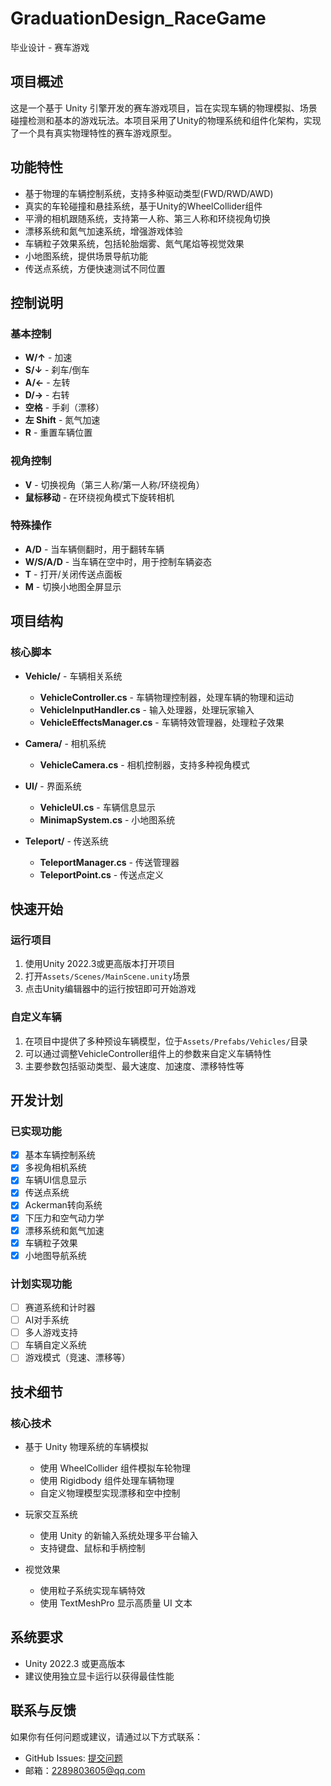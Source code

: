 # GraduationDesign_RaceGame

毕业设计 - 赛车游戏

## 项目概述

这是一个基于 Unity 引擎开发的赛车游戏项目，旨在实现车辆的物理模拟、场景碰撞检测和基本的游戏玩法。本项目采用了Unity的物理系统和组件化架构，实现了一个具有真实物理特性的赛车游戏原型。

## 功能特性

- 基于物理的车辆控制系统，支持多种驱动类型(FWD/RWD/AWD)
- 真实的车轮碰撞和悬挂系统，基于Unity的WheelCollider组件
- 平滑的相机跟随系统，支持第一人称、第三人称和环绕视角切换
- 漂移系统和氮气加速系统，增强游戏体验
- 车辆粒子效果系统，包括轮胎烟雾、氮气尾焰等视觉效果
- 小地图系统，提供场景导航功能
- 传送点系统，方便快速测试不同位置

## 控制说明

### 基本控制
- **W/↑** - 加速
- **S/↓** - 刹车/倒车
- **A/←** - 左转
- **D/→** - 右转
- **空格** - 手刹（漂移）
- **左 Shift** - 氮气加速
- **R** - 重置车辆位置

### 视角控制
- **V** - 切换视角（第三人称/第一人称/环绕视角）
- **鼠标移动** - 在环绕视角模式下旋转相机

### 特殊操作
- **A/D** - 当车辆侧翻时，用于翻转车辆
- **W/S/A/D** - 当车辆在空中时，用于控制车辆姿态
- **T** - 打开/关闭传送点面板
- **M** - 切换小地图全屏显示

## 项目结构

### 核心脚本

- **Vehicle/** - 车辆相关系统
  - **VehicleController.cs** - 车辆物理控制器，处理车辆的物理和运动
  - **VehicleInputHandler.cs** - 输入处理器，处理玩家输入
  - **VehicleEffectsManager.cs** - 车辆特效管理器，处理粒子效果

- **Camera/** - 相机系统
  - **VehicleCamera.cs** - 相机控制器，支持多种视角模式

- **UI/** - 界面系统
  - **VehicleUI.cs** - 车辆信息显示
  - **MinimapSystem.cs** - 小地图系统

- **Teleport/** - 传送系统
  - **TeleportManager.cs** - 传送管理器
  - **TeleportPoint.cs** - 传送点定义

## 快速开始

### 运行项目

1. 使用Unity 2022.3或更高版本打开项目
2. 打开`Assets/Scenes/MainScene.unity`场景
3. 点击Unity编辑器中的运行按钮即可开始游戏

### 自定义车辆

1. 在项目中提供了多种预设车辆模型，位于`Assets/Prefabs/Vehicles/`目录
2. 可以通过调整VehicleController组件上的参数来自定义车辆特性
3. 主要参数包括驱动类型、最大速度、加速度、漂移特性等

## 开发计划

### 已实现功能
- [x] 基本车辆控制系统
- [x] 多视角相机系统
- [x] 车辆UI信息显示
- [x] 传送点系统
- [x] Ackerman转向系统
- [x] 下压力和空气动力学
- [x] 漂移系统和氮气加速
- [x] 车辆粒子效果
- [x] 小地图导航系统

### 计划实现功能
- [ ] 赛道系统和计时器
- [ ] AI对手系统
- [ ] 多人游戏支持
- [ ] 车辆自定义系统
- [ ] 游戏模式（竞速、漂移等）

## 技术细节

### 核心技术

- 基于 Unity 物理系统的车辆模拟
  - 使用 WheelCollider 组件模拟车轮物理
  - 使用 Rigidbody 组件处理车辆物理
  - 自定义物理模型实现漂移和空中控制

- 玩家交互系统
  - 使用 Unity 的新输入系统处理多平台输入
  - 支持键盘、鼠标和手柄控制

- 视觉效果
  - 使用粒子系统实现车辆特效
  - 使用 TextMeshPro 显示高质量 UI 文本

## 系统要求

- Unity 2022.3 或更高版本
- 建议使用独立显卡运行以获得最佳性能

## 联系与反馈

如果你有任何问题或建议，请通过以下方式联系：

- GitHub Issues: [提交问题]((https://github.com/TwinkleStarDust/GraduationDesign_RaceGame/issues))
- 邮箱：2289803605@qq.com
